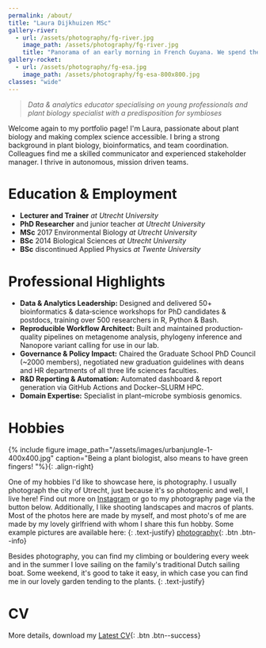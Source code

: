 ```yaml
---
permalink: /about/
title: "Laura Dijkhuizen MSc"
gallery-river:
  - url: /assets/photography/fg-river.jpg
    image_path: /assets/photography/fg-river.jpg
    title: "Panorama of an early morning in French Guyana. We spend the rest of the day boating upstream to a remote field site." 
gallery-rocket:
  - url: /assets/photography/fg-esa.jpg
    image_path: /assets/photography/fg-esa-800x800.jpg
classes: "wide"
---
```

> _Data & analytics educator specialising on young professionals and plant biology specialist with a predisposition for symbioses_

Welcome again to my portfolio page!
I'm Laura, passionate about plant biology and making complex science accessible.
I bring a strong background in plant biology, bioinformatics, and team coordination.
Colleagues find me a skilled communicator and experienced stakeholder manager.
I thrive in autonomous, mission driven teams.

# Education & Employment

* **Lecturer and Trainer** _at Utrecht University_
* **PhD Researcher** and junior teacher _at Utrecht University_
* **MSc** 2017 Environmental Biology _at Utrecht University_
* **BSc** 2014 Biological Sciences _at Utrecht University_
* **BSc** discontinued Applied Physics _at Twente University_

# Professional Highlights

- **Data & Analytics Leadership:** Designed and delivered 50+ bioinformatics & data‐science workshops for PhD candidates & postdocs, training over 500 researchers in R, Python & Bash.  
- **Reproducible Workflow Architect:** Built and maintained production‐quality pipelines on metagenome analysis, phylogeny inference and Nanopore variant calling for use in our lab.
- **Governance & Policy Impact:** Chaired the Graduate School PhD Council (~2000 members), negotiated new graduation guidelines with deans and HR departments of all three life sciences faculties.
- **R&D Reporting & Automation:** Automated dashboard & report generation via GitHub Actions and Docker–SLURM HPC.
- **Domain Expertise:** Specialist in plant–microbe symbiosis genomics.

# Hobbies

{% include figure image_path="/assets/images/urbanjungle-1-400x400.jpg" caption="Being a plant biologist, also means to have green fingers! "%}{: .align-right}

One of my hobbies I'd like to showcase here, is photography.
I usually photograph the city of Utrecht, just because it's so photogenic and well, I live here!
Find out more on [Instagram](https://instagram.com/laura_in_utrecht) or go to my photography page via the button below.
Additionally, I like shooting landscapes and macros of plants.
Most of the photos here are made by myself, and most photo's of me are made by my lovely girlfriend with whom I share this fun hobby.
Some example pictures are available here: 
{: .text-justify}
[photography](/photography/){: .btn .btn--info}


Besides photography, you can find my climbing or bouldering every week and in the summer I love sailing on the family's traditional Dutch sailing boat.
Some weekend, it's good to take it easy, in which case you can find me in our lovely garden tending to the plants.
{: .text-justify}


# CV

More details, download my [Latest CV](https://lauralwd.github.io/CV_generator/cv.pdf){: .btn .btn--success}


